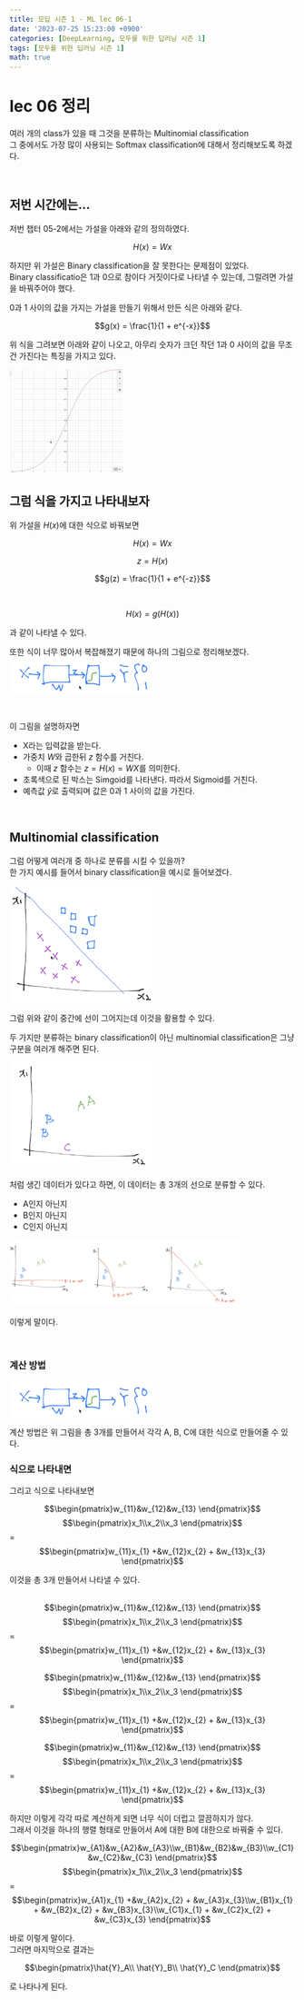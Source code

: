 ```yaml
---
title: 모딥 시즌 1 - ML lec 06-1
date: '2023-07-25 15:23:00 +0900'
categories: [DeepLearning, 모두를 위한 딥러닝 시즌 1]
tags: [모두를 위한 딥러닝 시즌 1]
math: true
---
```


# lec 06 정리
여러 개의 class가 있을 때 그것을  분류하는 Multinomial classification  
그 중에서도 가장 많이 사용되는 Softmax classification에 대해서 정리해보도록 하겠다.   

<br>

## 저번 시간에는... 
저번 챕터 05-2에서는 가설을 아래와 같의 정의하였다.

$$H(x) = Wx$$

하지만 위 가설은 Binary classification을 잘 못한다는 문제점이 있었다.  
Binary classificatio은 1과 0으로 참이다 거짓이다로 나타낼 수 있는데, 그럴려면 가설을 바꿔주어야 했다.  

0과 1 사이의 값을 가지는 가설을 만들기 위해서 만든 식은 아래와 같다. 

$$g(x) = \frac{1}{1 + e^{-x}}$$ 

위 식을 그려보면 아래와 같이 나오고, 아무리 숫자가 크던 작던 1과 0 사이의 값을 무조건 가진다는 특징을 가지고 있다.  

<img src="/assets/img/Modeep1/sigmoid.png" width="40%" height="40%"> 

<br>

## 그럼 식을 가지고 나타내보자 

위 가설을 $H(x)$에 대한 식으로 바꿔보면 

$$H(x) = Wx$$

$$z = H(x)$$

$$g(z) = \frac{1}{1 + e^{-z}}$$ 

<br>

$$H(x) = g(H(x))$$

과 같이 나타낼 수 있다.  

또한 식이 너무 많아서 복잡해졌기 때문에 하나의 그림으로 정리해보겠다.  
<img src="/assets/img/Modeep1/simple sigmoid step.png" width="50%" height="50%">

<br>

이 그림을 설명하자면 
- X라는 입력값을 받는다. 
- 가중치 $W$와 곱한뒤 $z$ 함수를 거친다.
    - 이때 $z$ 함수는 $z = H(x) = WX$를 의미한다.  
- 초록색으로 된 박스는 Simgoid를 나타낸다. 따라서 Sigmoid를 거친다.  
- 예측값 $\hat{y}$로 출력되며 값은 0과 1 사이의 값을 가진다.

<br>

##  Multinomial classification

그럼 어떻게 여러개 중 하나로 분류를 시킬 수 있을까?  
한 가지 예시를 들어서 binary classification을 예시로 들어보겠다. 

<img src="/assets/img/Modeep1/data2.png" width="50%" height="50%">  

그럼 위와 같이 중간에 선이 그어지는데 이것을 활용할 수 있다.  

두 가지만 분류하는 binary classification이 아닌 multinomial classification은 그냥 구분을 여러개 해주면 된다.  

<img src="/assets/img/Modeep1/data3.png" width="50%" height="50%">   

처럼 생긴 데이터가 있다고 하면, 이 데이터는 총 3개의 선으로 분류할 수 있다.  

- A인지 아닌지 
- B인지 아닌지 
- C인지 아닌지 

<img src="/assets/img/Modeep1/data4.png" width="80%" height="80%">  

이렇게 말이다. 

<br>

### 계산 방법 

<img src="/assets/img/Modeep1/simple sigmoid step.png" width="50%" height="50%">

계산 방법은 위 그림을 총 3개를 만들어서 각각 A, B, C에 대한 식으로 만들어줄 수 있다.

### 식으로 나타내면 
그리고 식으로 나타내보면 

$$\begin{pmatrix}w_{11}&w_{12}&w_{13} \end{pmatrix}$$ $$\begin{pmatrix}x_1\\x_2\\x_3 \end{pmatrix}$$ = $$\begin{pmatrix}w_{11}x_{1} +&w_{12}x_{2} + &w_{13}x_{3} \end{pmatrix}$$  

이것을 총 3개 만들어서 나타낼 수 있다.   
<br>

$$\begin{pmatrix}w_{11}&w_{12}&w_{13} \end{pmatrix}$$ $$\begin{pmatrix}x_1\\x_2\\x_3 \end{pmatrix}$$ = $$\begin{pmatrix}w_{11}x_{1} +&w_{12}x_{2} + &w_{13}x_{3} \end{pmatrix}$$  

$$\begin{pmatrix}w_{11}&w_{12}&w_{13} \end{pmatrix}$$ $$\begin{pmatrix}x_1\\x_2\\x_3 \end{pmatrix}$$ = $$\begin{pmatrix}w_{11}x_{1} +&w_{12}x_{2} + &w_{13}x_{3} \end{pmatrix}$$  

$$\begin{pmatrix}w_{11}&w_{12}&w_{13} \end{pmatrix}$$ $$\begin{pmatrix}x_1\\x_2\\x_3 \end{pmatrix}$$ = $$\begin{pmatrix}w_{11}x_{1} +&w_{12}x_{2} + &w_{13}x_{3} \end{pmatrix}$$  

하지만 이렇게 각각 따로 계산하게 되면 너무 식이 더럽고 깔끔하지가 않다.  
그래서 이것을 하나의 행렬 형태로 만들어서 A에 대한 B에 대한으로 바꿔줄 수 있다.

$$\begin{pmatrix}w_{A1}&w_{A2}&w_{A3}\\w_{B1}&w_{B2}&w_{B3}\\w_{C1}&w_{C2}&w_{C3} \end{pmatrix}$$ $$\begin{pmatrix}x_1\\x_2\\x_3 \end{pmatrix}$$ = $$\begin{pmatrix}w_{A1}x_{1} +&w_{A2}x_{2} + &w_{A3}x_{3}\\w_{B1}x_{1} + &w_{B2}x_{2} + &w_{B3}x_{3}\\w_{C1}x_{1} + &w_{C2}x_{2} + &w_{C3}x_{3} \end{pmatrix}$$  

바로 이렇게 말이다.  
그러면 마지막으로 결과는 

$$\begin{pmatrix}\hat{Y}_A\\ \hat{Y}_B\\ \hat{Y}_C \end{pmatrix}$$

로 나타나게 된다. 

<br><br><br>